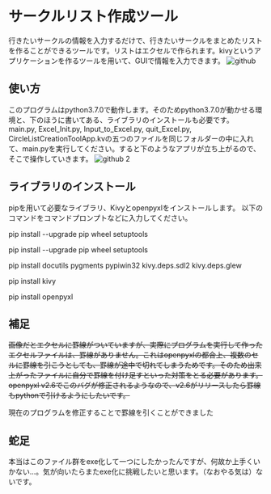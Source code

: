 サークルリスト作成ツール
====
行きたいサークルの情報を入力するだけで、行きたいサークルをまとめたリストを作ることができるツールです。リストはエクセルで作られます。kivyというアプリケーションを作るツールを用いて、GUIで情報を入力できます。
![github](https://user-images.githubusercontent.com/42823074/45738410-4f9b6600-bc2b-11e8-9c2f-d9ce6063a502.png)

## 使い方
このプログラムはpython3.7.0で動作します。そのためpython3.7.0が動かせる環境と、下のほうに書いてある、ライブラリのインストールも必要です。  
main.py, Excel_Init.py, Input_to_Excel.py, quit_Excel.py, CircleListCreationToolApp.kvの五つのファイルを同じフォルダーの中に入れて、main.pyを実行してください。すると下のようなアプリが立ち上がるので、そこで操作していきます。
![github 2](https://user-images.githubusercontent.com/42823074/45791002-9e480f00-bcc2-11e8-8644-f1d7c4c7ce9e.png)

## ライブラリのインストール
pipを用いて必要なライブラリ、Kivyとopenpyxlをインストールします。
以下のコマンドをコマンドプロンプトなどに入力してください。

pip install --upgrade pip wheel setuptools

pip install --upgrade pip wheel setuptools

pip install docutils pygments pypiwin32 kivy.deps.sdl2 kivy.deps.glew

pip install kivy

pip install openpyxl

## 補足
<del>画像だとエクセルに罫線がついていますが、実際にプログラムを実行して作ったエクセルファイルは、罫線がありません。これはopenpyxlの都合上、複数のセルに罫線を引こうとしても、罫線が途中で切れてしまうためです。そのため出来上がったファイルに自分で罫線を付け足すといった対策をとる必要があります。openpyxl v2.6でこのバグが修正されるようなので、v2.6がリリースしたら罫線もpythonで引けるようにしたいです。</del>  

現在のプログラムを修正することで罫線を引くことができました

## 蛇足
本当はこのファイル群をexe化して一つにしたかったんですが、何故か上手くいかない...。気が向いたらまたexe化に挑戦したいと思います。（なおやる気は）ないです。
